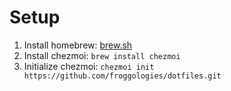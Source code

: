 # Setup

1. Install homebrew: [brew.sh](https://brew.sh)
2. Install chezmoi: `brew install chezmoi`
3. Initialize chezmoi: `chezmoi init https://github.com/froggologies/dotfiles.git`
